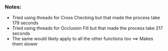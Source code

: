 ### Notes:
* Tried using threads for Cross Checking but that made the process take 179 seconds
* Tried using threads for Occlusion Fill but that made the process take 217 seconds
* The same would likely apply to all the other functions too ==> Makes them slower